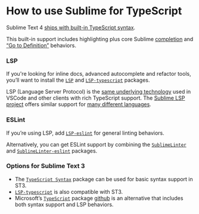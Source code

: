 # How to use Sublime for TypeScript

Sublime Text 4 [ships with built-in TypeScript syntax](https://www.sublimetext.com/blog/articles/sublime-text-4).

This built-in support includes highlighting plus core Sublime [completion](../extensibility/completions.html) and [“Go to Definition”](https://www.sublimetext.com/docs/indexing.html) behaviors.

### LSP

If you're looking for inline docs,
advanced autocomplete and refactor tools,
you’ll want to install the [`LSP`](https://packagecontrol.io/packages/LSP)
and [`LSP-typescript`](https://packagecontrol.io/packages/LSP-typescript) packages.


LSP (Language Server Protocol) is
the [same underlying technology](https://langserver.org) used in VSCode
and other clients with rich TypeScript support.
The [Sublime LSP project](https://lsp.sublimetext.io/)
offers similar support
for [many different languages](https://lsp.sublimetext.io/language_servers/).

### ESLint

If you’re using LSP,
add [`LSP-eslint`](https://packagecontrol.io/packages/LSP-eslint)
for general linting behaviors.

Alternatively,
you can get ESLint support
by combining the [`SublimeLinter`](https://packagecontrol.io/packages/SublimeLinter)
and [`SublineLinter-eslint`](https://packagecontrol.io/packages/SublimeLinter-eslint) packages.


### Options for Sublime Text 3

* The [`TypeScript Syntax`](https://packagecontrol.io/packages/TypeScript%20Syntax) package
  can be used for basic syntax support in ST3.
* [`LSP-typescript`](https://packagecontrol.io/packages/LSP-typescript)
  is also compatible with ST3.
* Microsoft’s [`TypeScript`](https://packagecontrol.io/packages/TypeScript) package [github](https://github.com/microsoft/TypeScript-Sublime-Plugin)
  is an alternative that includes both syntax support and LSP behaviors.
